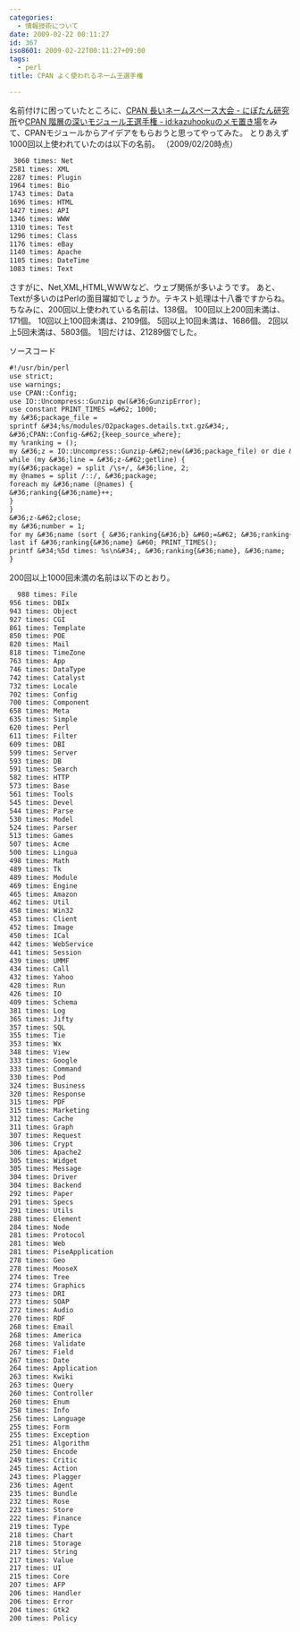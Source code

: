 ```yaml
---
categories:
  - 情報技術について
date: 2009-02-22 00:11:27
id: 367
iso8601: 2009-02-22T00:11:27+09:00
tags:
  - perl
title: CPAN よく使われるネーム王選手権

---
```


名前付けに困っていたところに、<a href="http://blog.livedoor.jp/nipotan/archives/51221449.html" target="_blank">CPAN 長いネームスペース大会 - にぽたん研究所</a>や<a href="http://d.hatena.ne.jp/kazuhooku/20090217/1234872041" target="_blank">CPAN 階層の深いモジュール王選手権 - id:kazuhookuのメモ置き場</a>をみて、CPANモジュールからアイデアをもらおうと思ってやってみた。
とりあえず1000回以上使われていたのは以下の名前。
（2009/02/20時点）
```default
 3060 times: Net
2581 times: XML
2287 times: Plugin
1964 times: Bio
1743 times: Data
1696 times: HTML
1427 times: API
1346 times: WWW
1310 times: Test
1296 times: Class
1176 times: eBay
1140 times: Apache
1105 times: DateTime
1083 times: Text
```
さすがに、Net,XML,HTML,WWWなど、ウェブ関係が多いようです。
あと、Textが多いのはPerlの面目躍如でしょうか。テキスト処理は十八番ですからね。
ちなみに、200回以上使われている名前は、138個。
100回以上200回未満は、171個。
10回以上100回未満は、2109個。
5回以上10回未満は、1686個。
2回以上5回未満は、5803個。
1回だけは、21289個でした。


ソースコード
```default
#!/usr/bin/perl
use strict;
use warnings;
use CPAN::Config;
use IO::Uncompress::Gunzip qw(&#36;GunzipError);
use constant PRINT_TIMES =&#62; 1000;
my &#36;package_file =
sprintf &#34;%s/modules/02packages.details.txt.gz&#34;,
&#36;CPAN::Config-&#62;{keep_source_where};
my %ranking = ();
my &#36;z = IO::Uncompress::Gunzip-&#62;new(&#36;package_file) or die &#34;&#36;GunzipError\n&#34;;
while (my &#36;line = &#36;z-&#62;getline) {
my(&#36;package) = split /\s+/, &#36;line, 2;
my @names = split /::/, &#36;package;
foreach my &#36;name (@names) {
&#36;ranking{&#36;name}++;
}
}
&#36;z-&#62;close;
my &#36;number = 1;
for my &#36;name (sort { &#36;ranking{&#36;b} &#60;=&#62; &#36;ranking{&#36;a} } keys %ranking) {
last if &#36;ranking{&#36;name} &#60; PRINT_TIMES();
printf &#34;%5d times: %s\n&#34;, &#36;ranking{&#36;name}, &#36;name;
}
```
200回以上1000回未満の名前は以下のとおり。
```default
  988 times: File
956 times: DBIx
943 times: Object
927 times: CGI
861 times: Template
850 times: POE
820 times: Mail
818 times: TimeZone
763 times: App
746 times: DataType
742 times: Catalyst
732 times: Locale
702 times: Config
700 times: Component
658 times: Meta
635 times: Simple
620 times: Perl
611 times: Filter
609 times: DBI
599 times: Server
593 times: DB
591 times: Search
582 times: HTTP
573 times: Base
561 times: Tools
545 times: Devel
544 times: Parse
530 times: Model
524 times: Parser
513 times: Games
507 times: Acme
500 times: Lingua
498 times: Math
489 times: Tk
489 times: Module
469 times: Engine
465 times: Amazon
462 times: Util
458 times: Win32
453 times: Client
452 times: Image
450 times: ICal
442 times: WebService
441 times: Session
439 times: UMMF
434 times: Call
432 times: Yahoo
428 times: Run
426 times: IO
409 times: Schema
381 times: Log
365 times: Jifty
357 times: SQL
355 times: Tie
353 times: Wx
348 times: View
333 times: Google
333 times: Command
330 times: Pod
324 times: Business
320 times: Response
315 times: PDF
315 times: Marketing
312 times: Cache
311 times: Graph
307 times: Request
306 times: Crypt
306 times: Apache2
305 times: Widget
305 times: Message
304 times: Driver
304 times: Backend
292 times: Paper
291 times: Specs
291 times: Utils
288 times: Element
284 times: Node
281 times: Protocol
281 times: Web
281 times: PiseApplication
278 times: Geo
278 times: MooseX
274 times: Tree
274 times: Graphics
273 times: DRI
273 times: SOAP
272 times: Audio
270 times: RDF
268 times: Email
268 times: America
268 times: Validate
267 times: Field
267 times: Date
264 times: Application
263 times: Kwiki
263 times: Query
260 times: Controller
260 times: Enum
258 times: Info
256 times: Language
255 times: Form
255 times: Exception
251 times: Algorithm
250 times: Encode
249 times: Critic
245 times: Action
243 times: Plagger
236 times: Agent
235 times: Bundle
232 times: Rose
223 times: Store
222 times: Finance
219 times: Type
218 times: Chart
218 times: Storage
217 times: String
217 times: Value
217 times: UI
215 times: Core
207 times: AFP
206 times: Handler
206 times: Error
204 times: Gtk2
200 times: Policy
```
    	